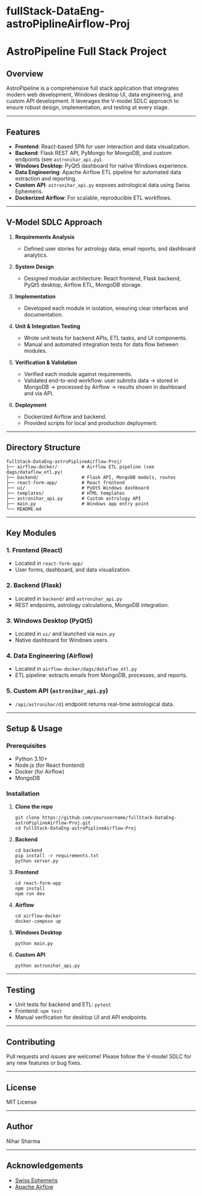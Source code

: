 # fullStack-DataEng-astroPiplineAirflow-Proj


# AstroPipeline Full Stack Project

## Overview

AstroPipeline is a comprehensive full stack application that integrates modern web development, Windows desktop UI, data engineering, and custom API development. It leverages the V-model SDLC approach to ensure robust design, implementation, and testing at every stage.

---

## Features

- **Frontend**: React-based SPA for user interaction and data visualization.
- **Backend**: Flask REST API, PyMongo for MongoDB, and custom endpoints (see `astronihar_api.py`).
- **Windows Desktop**: PyQt5 dashboard for native Windows experience.
- **Data Engineering**: Apache Airflow ETL pipeline for automated data extraction and reporting.
- **Custom API**: `astronihar_api.py` exposes astrological data using Swiss Ephemeris.
- **Dockerized Airflow**: For scalable, reproducible ETL workflows.

---

## V-Model SDLC Approach

1. **Requirements Analysis**  
   - Defined user stories for astrology data, email reports, and dashboard analytics.

2. **System Design**  
   - Designed modular architecture: React frontend, Flask backend, PyQt5 desktop, Airflow ETL, MongoDB storage.

3. **Implementation**  
   - Developed each module in isolation, ensuring clear interfaces and documentation.

4. **Unit & Integration Testing**  
   - Wrote unit tests for backend APIs, ETL tasks, and UI components.
   - Manual and automated integration tests for data flow between modules.

5. **Verification & Validation**  
   - Verified each module against requirements.
   - Validated end-to-end workflow: user submits data → stored in MongoDB → processed by Airflow → results shown in dashboard and via API.

6. **Deployment**  
   - Dockerized Airflow and backend.
   - Provided scripts for local and production deployment.

---

## Directory Structure

```
fullStack-DataEng-astroPiplineAirflow-Proj/
├── airflow-docker/         # Airflow ETL pipeline (see dags/dataflow_etl.py)
├── backend/                # Flask API, MongoDB models, routes
├── react-form-app/         # React frontend
├── ui/                     # PyQt5 Windows dashboard
├── templates/              # HTML templates
├── astronihar_api.py       # Custom astrology API
├── main.py                 # Windows app entry point
└── README.md
```

---

## Key Modules

### 1. Frontend (React)
- Located in `react-form-app/`
- User forms, dashboard, and data visualization.

### 2. Backend (Flask)
- Located in `backend/` and `astronihar_api.py`
- REST endpoints, astrology calculations, MongoDB integration.

### 3. Windows Desktop (PyQt5)
- Located in `ui/` and launched via `main.py`
- Native dashboard for Windows users.

### 4. Data Engineering (Airflow)
- Located in `airflow-docker/dags/dataflow_etl.py`
- ETL pipeline: extracts emails from MongoDB, processes, and reports.

### 5. Custom API (`astronihar_api.py`)
- `/api/astronihar/d1` endpoint returns real-time astrological data.

---

## Setup & Usage

### Prerequisites

- Python 3.10+
- Node.js (for React frontend)
- Docker (for Airflow)
- MongoDB

### Installation

1. **Clone the repo**
   ```
   git clone https://github.com/yourusername/fullStack-DataEng-astroPiplineAirflow-Proj.git
   cd fullStack-DataEng-astroPiplineAirflow-Proj
   ```

2. **Backend**
   ```
   cd backend
   pip install -r requirements.txt
   python server.py
   ```

3. **Frontend**
   ```
   cd react-form-app
   npm install
   npm run dev
   ```

4. **Airflow**
   ```
   cd airflow-docker
   docker-compose up
   ```

5. **Windows Desktop**
   ```
   python main.py
   ```

6. **Custom API**
   ```
   python astronihar_api.py
   ```

---

## Testing

- Unit tests for backend and ETL: `pytest`
- Frontend: `npm test`
- Manual verification for desktop UI and API endpoints.

---

## Contributing

Pull requests and issues are welcome! Please follow the V-model SDLC for any new features or bug fixes.

---

## License

MIT License

---

## Author

Nihar Sharma

---

## Acknowledgements

- [Swiss Ephemeris](https://www.astro.com/swisseph/)
- [Apache Airflow](https://airflow.apache.org/)